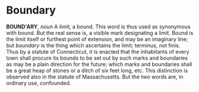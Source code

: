 # Boundary

**BOUND'ARY**, _noun_ A limit; a bound. This word is thus used as synonymous with bound. But the real sense is, a visible mark designating a limit. Bound is the limit itself or furthest point of extension, and may be an imaginary line; but _boundary_ is the thing which ascertains the limit; terminus, not finis. Thus by a statute of Connecticut, it is enacted that the inhabitants of every town shall procure its bounds to be set out by such marks and boundaries as may be a plain direction for the future; which marks and boundaries shall be a great heap of stones or a ditch of six feet long, etc. This distinction is observed also in the statute of Massachusetts. But the two words are, in ordinary use, confounded.